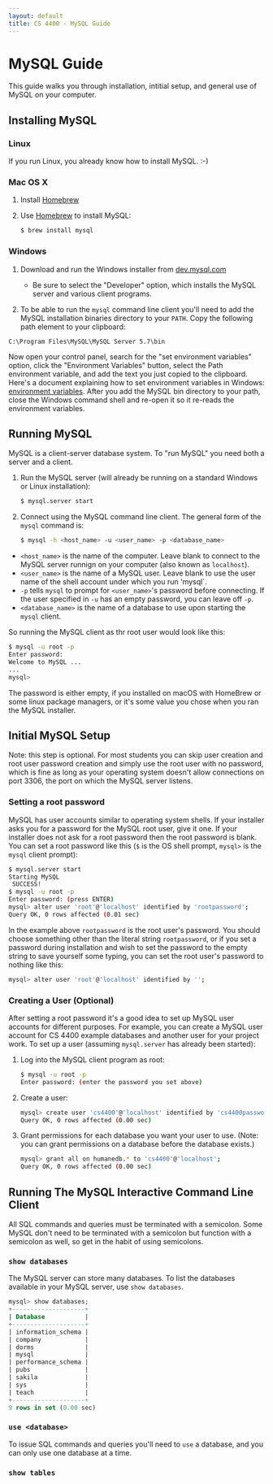 ```yaml
---
layout: default
title: CS 4400 - MySQL Guide
---
```


# MySQL Guide

This guide walks you through installation, intitial setup, and general use of MySQL on your computer.

## Installing MySQL

### Linux

If you run Linux, you already know how to install MySQL. :-)

### Mac OS X

1. Install [Homebrew](http://brew.sh/)
2. Use [Homebrew](http://brew.sh/) to install MySQL:

    ```bash
    $ brew install mysql
    ```

### Windows

1. Download and run the Windows installer from [dev.mysql.com](https://dev.mysql.com/downloads/installer/)

    - Be sure to select the "Developer" option, which installs the MySQL server and various client programs.

2. To be able to run the `mysql` command line client you'll need to add the MySQL installation binaries directory to your `PATH`. Copy the following path element to your clipboard:

```
C:\Program Files\MySQL\MySQL Server 5.7\bin
```
Now open your control panel, search for the "set environment variables" option, click the "Environment Variables" button, select the Path environment variable, and add the text you just copied to the clipboard. Here's a document explaining how to set environment variables in Windows: [environment variables](http://cs1331.gatech.edu/environment-variables.html). After you add the MySQL bin directory to your path, close the Windows command shell and re-open it so it re-reads the environment variables.


## Running MySQL

MySQL is a client-server database system. To "run MySQL" you need both a server and a client.

1. Run the MySQL server (will already be running on a standard Windows or Linux installation):

    ```bash
    $ mysql.server start
    ```

2. Connect using the MySQL command line client. The general form of the `mysql` command is:

    ```bash
    $ mysql -h <host_name> -u <user_name> -p <database_name>
    ```

- `<host_name>` is the name of the computer. Leave blank to connect to the MySQL server runnign on your computer (also known as `localhost`).
- `<user_name>` is the name of a MySQL user. Leave blank to use the user name of the shell account under which you run 'mysql`.
- `-p` tells `mysql` to prompt for `<user_name>`'s password before connecting. If the user specified in `-u` has an empty password, you can leave off `-p`.
- `<database_name>` is the name of a database to use upon starting the `mysql` client.

So running the MySQL client as thr root user would look like this:

```sh
$ mysql -u root -p
Enter password:
Welcome to MySQL ...
...
mysql>
```

The password is either empty, if you installed on macOS with HomeBrew or some linux package managers, or it's some value you chose when you ran the MySQL installer.

## Initial MySQL Setup

Note: this step is optional. For most students you can skip user creation and root user password creation and simply use the root user with no password, which is fine as long as your operating system doesn't allow connections on port 3306, the port on which the MySQL server listens.

### Setting a root password

MySQL has user accounts similar to operating system shells. If your installer asks you for a password for the MySQL root user, give it one. If your installer does not ask for a root password then the root password is blank. You can set a root password like this (`$` is the OS shell prompt, `mysql>` is the `mysql` client prompt):

```bash
$ mysql.server start
Starting MySQL
 SUCCESS!
$ mysql -u root -p
Enter password: (press ENTER)
mysql> alter user 'root'@'localhost' identified by 'rootpassword';
Query OK, 0 rows affected (0.01 sec)

```

In the example above `rootpassword` is the root user's password. You should choose something other than the literal string `rootpassword`, or if you set a password during installation and wish to set the password to the empty string to save yourself some typing, you can set the root user's password to nothing like this:

```bash
mysql> alter user 'root'@'localhost' identified by '';
```

### Creating a User (Optional)

After setting a root password it's a good idea to set up MySQL user accounts for different purposes. For example, you can create a MySQL user account for CS 4400 example databases and another user for your project work. To set up a user (assuming `mysql.server` has already been started):

1. Log into the MySQL client program as root:

    ```bash
    $ mysql -u root -p
    Enter password: (enter the password you set above)
    ```

2. Create a user:

    ```bash
    mysql> create user 'cs4400'@'localhost' identified by 'cs4400password';
    Query OK, 0 rows affected (0.00 sec)
    ```

3. Grant permissions for each database you want your user to use. (Note: you can grant permissions on a database before the database exists.)

    ```bash
    mysql> grant all on humanedb.* to 'cs4400'@'localhost';
    Query OK, 0 rows affected (0.00 sec)
    ```

## Running The MySQL Interactive Command Line Client

All SQL commands and queries must be terminated with a semicolon. Some MySQL don't need to be terminated with a semicolon but function with a semicolon as well, so get in the habit of using semicolons.

### `show databases`

The MySQL server can store many databases. To list the databases available in your MySQL server, use `show databases`.

```sql
mysql> show databases;
+--------------------+
| Database           |
+--------------------+
| information_schema |
| company            |
| dorms              |
| mysql              |
| performance_schema |
| pubs               |
| sakila             |
| sys                |
| teach              |
+--------------------+
9 rows in set (0.00 sec)
```

### `use <database>`

To issue SQL commands and queries you'll need to `use` a database, and you can only use one database at a time.


### `show tables`
